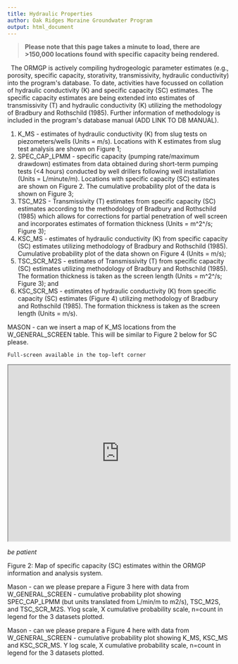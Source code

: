 ```yaml
---
title: Hydraulic Properties
author: Oak Ridges Moraine Groundwater Program
output: html_document
---
```


> **Please note that this page takes a minute to load, there are >150,000 locations found with specific capacity being rendered.**

&nbsp;&nbsp;The ORMGP is actively compiling hydrogeologic parameter estimates (e.g., porosity, specific capacity, storativity, transmissivity, hydraulic conductivity) into the program's database. To date, activities have focussed on collation of hydraulic conductivity (K) and specific capacity (SC) estimates. The specific capacity estimates are being extended into estimates of transmissivity (T) and hydraulic conductivity (K) utilizing the methodology of Bradbury and Rothschild (1985). Further information of methodology is included in the program's database manual (ADD LINK TO DB MANUAL).

<ol>
  <li>K_MS - estimates of hydraulic conductivity (K) from slug tests on piezometers/wells (Units = m/s). Locations with K estimates from slug test analysis are shown on Figure 1;</li>
  <li>SPEC_CAP_LPMM - specific capacity (pumping rate/maximum drawdown) estimates from data obtained during short-term pumping tests (<4 hours) conducted by well drillers following well installation (Units = L/minute/m). Locations with specific capacity (SC) estimates are shown on Figure 2. The cumulative probability plot of the data is shown on Figure 3;</li>
  <li>TSC_M2S - Transmissivity (T) estimates from specific capacity (SC) estimates according to the methodology of Bradbury and Rothschild (1985) which allows for corrections for partial penetration of well screen and incorporates estimates of formation thickness (Units = m^2^/s; Figure 3);</li>
  <li>KSC_MS - estimates of hydraulic conductivity (K) from specific capacity (SC) estimates utilizing methodology of Bradbury and Rothschild (1985). Cumulative probability plot of the data shown on Figure 4 (Units = m/s);</li>
  <li>TSC_SCR_M2S - estimates of Transmissivity (T) from specific capacity (SC) estimates utilizing methodology of Bradbury and Rothschild (1985). The formation thickness is taken as the screen length (Units = m^2^/s; Figure 3); and</li>
  <li>KSC_SCR_MS - estimates of hydraulic conductivity (K) from specific capacity (SC) estimates (Figure 4) utilizing methodology of Bradbury and Rothschild (1985). The formation thickness is taken as the screen length (Units = m/s).</li>
</ol>

MASON - can we insert a map of K_MS locations from the W_GENERAL_SCREEN table. This will be similar to Figure 2 below for SC please.

`Full-screen available in the top-left corner`

<iframe src="https://golang.oakridgeswater.ca/pages/hydraulicproperties.html" width="100%" height="400" scrolling="no" allowfullscreen></iframe>

*be patient*

Figure 2: Map of specific capacity (SC) estimates within the ORMGP information and analysis system.

Mason - can we please prepare a Figure 3 here with data from W_GENERAL_SCREEN - cumulative probability plot showing SPEC_CAP_LPMM (but units translated from L/min/m to m2/s), TSC_M2S, and TSC_SCR_M2S. Ylog scale, X cumulative probability scale, n=count in legend for the 3 datasets plotted.

Mason - can we please prepare a Figure 4 here with data from W_GENERAL_SCREEN - cumulative probability plot showing K_MS, KSC_MS and KSC_SCR_MS. Y log scale, X cumulative probability scale, n=count in legend for the 3 datasets plotted.
